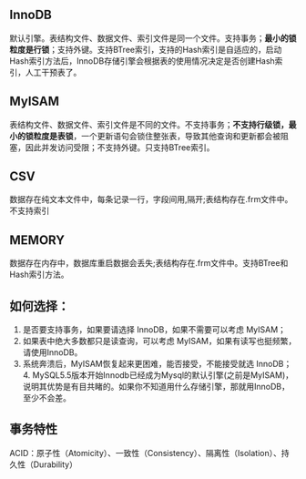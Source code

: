 ## InnoDB
默认引擎。表结构文件、数据文件、索引文件是同一个文件。支持事务；**最小的锁粒度是行锁**；支持外键。支持BTree索引，支持的Hash索引是自适应的，启动Hash索引方法后，InnoDB存储引擎会根据表的使用情况决定是否创建Hash索引，人工干预表了。
## MyISAM
表结构文件、数据文件、索引文件是不同的文件。不支持事务；**不支持行级锁，最小的锁粒度是表锁**，一个更新语句会锁住整张表，导致其他查询和更新都会被阻塞，因此并发访问受限；不支持外键。只支持BTree索引。
## CSV
数据存在纯文本文件中，每条记录一行，字段间用,隔开;表结构存在.frm文件中。不支持索引
## MEMORY
数据存在内存中，数据库重启数据会丢失;表结构存在.frm文件中。支持BTree和Hash索引方法。

## 如何选择：
1. 是否要支持事务，如果要请选择 InnoDB，如果不需要可以考虑 MyISAM；
2. 如果表中绝大多数都只是读查询，可以考虑 MyISAM，如果有读写也挺频繁，请使用InnoDB。
3. 系统奔溃后，MyISAM恢复起来更困难，能否接受，不能接受就选 InnoDB；4. MySQL5.5版本开始Innodb已经成为Mysql的默认引擎(之前是MyISAM)，说明其优势是有目共睹的。如果你不知道用什么存储引擎，那就用InnoDB，至少不会差。

## 事务特性
ACID：原子性（Atomicity）、一致性（Consistency）、隔离性（Isolation）、持久性（Durability）